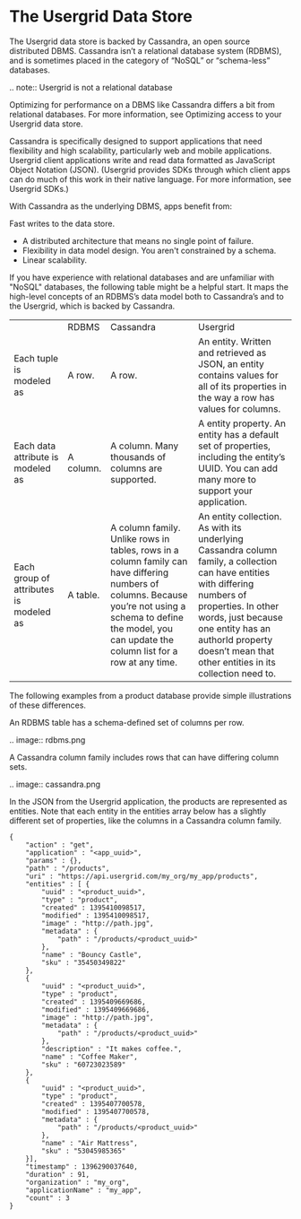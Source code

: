 # The Usergrid Data Store

The Usergrid data store is backed by Cassandra, an open source distributed DBMS. Cassandra isn’t a relational database system (RDBMS), and is sometimes placed in the category of “NoSQL” or “schema-less” databases. 

.. note:: Usergrid is not a relational database
 
Optimizing for performance on a DBMS like Cassandra differs a bit from relational databases. For more information, see Optimizing access to your Usergrid data store.

Cassandra is specifically designed to support applications that need flexibility and high scalability, particularly web and mobile applications. Usergrid client applications write and read data formatted as JavaScript Object Notation (JSON). (Usergrid provides SDKs through which client apps can do much of this work in their native language. For more information, see Usergrid SDKs.)

With Cassandra as the underlying DBMS, apps benefit from:

Fast writes to the data store.
* A distributed architecture that means no single point of failure.
* Flexibility in data model design. You aren't constrained by a schema.
* Linear scalability.

If you have experience with relational databases and are unfamiliar with "NoSQL" databases, the following table might be a helpful start. It maps the high-level concepts of an RDBMS’s data model both to Cassandra’s and to the Usergrid, which is backed by Cassandra.

<table class="usergrid-table">
<tr>
    <td></td>
    <td>RDBMS</td>
    <td>Cassandra</td>
    <td>Usergrid</td>
</tr>
<tr>
    <td>Each tuple is modeled as</td>
    <td>A row.</td>
    <td>A row.</td>
    <td>An entity. Written and retrieved as JSON, an entity contains values for all of its properties in the way a row has values for columns.</td>
</tr>
<tr>
    <td>Each data attribute is modeled as</td>
    <td>A column.</td>
    <td>A column. Many thousands of columns are supported.</td>
    <td>A entity property. An entity has a default set of properties, including the entity’s UUID. You can add many more to support your application.</td>
</tr>
<tr>
    <td>Each group of attributes is modeled as</td>
    <td>A table.</td>
    <td>A column family. Unlike rows in tables, rows in a column family can have differing numbers of columns. Because you’re not using a schema to define the model, you can update the column list for a row at any time.</td>
    <td>An entity collection. As with its underlying Cassandra column family, a collection can have entities with differing numbers of properties. In other words, just because one entity has an authorId property doesn’t mean that other entities in its collection need to.</td>
</tr>
</table>

The following examples from a product database provide simple illustrations of these differences.

An RDBMS table has a schema-defined set of columns per row.

.. image:: rdbms.png

A Cassandra column family includes rows that can have differing column sets.

.. image:: cassandra.png
   
In the JSON from the Usergrid application, the products are represented as entities. Note that each entity in the entities array below has a slightly different set of properties, like the columns in a Cassandra column family.

    { 
        "action" : "get", 
        "application" : "<app_uuid>", 
        "params" : {}, 
        "path" : "/products", 
        "uri" : "https://api.usergrid.com/my_org/my_app/products", 
        "entities" : [ { 
            "uuid" : "<product_uuid>", 
            "type" : "product", 
            "created" : 1395410098517, 
            "modified" : 1395410098517, 
            "image" : "http://path.jpg", 
            "metadata" : { 
                "path" : "/products/<product_uuid>" 
            }, 
            "name" : "Bouncy Castle", 
            "sku" : "35450349822" 
        }, 
        {
            "uuid" : "<product_uuid>", 
            "type" : "product", 
            "created" : 1395409669686, 
            "modified" : 1395409669686, 
            "image" : "http://path.jpg", 
            "metadata" : { 
                "path" : "/products/<product_uuid>" 
            }, 
            "description" : "It makes coffee.", 
            "name" : "Coffee Maker", 
            "sku" : "60723023589" 
        }, 
        { 
            "uuid" : "<product_uuid>", 
            "type" : "product",
            "created" : 1395407700578, 
            "modified" : 1395407700578, 
            "metadata" : { 
                "path" : "/products/<product_uuid>" 
            }, 
            "name" : "Air Mattress", 
            "sku" : "53045985365" 
        }],
        "timestamp" : 1396290037640, 
        "duration" : 91, 
        "organization" : "my_org", 
        "applicationName" : "my_app", 
        "count" : 3 
    }
    
    